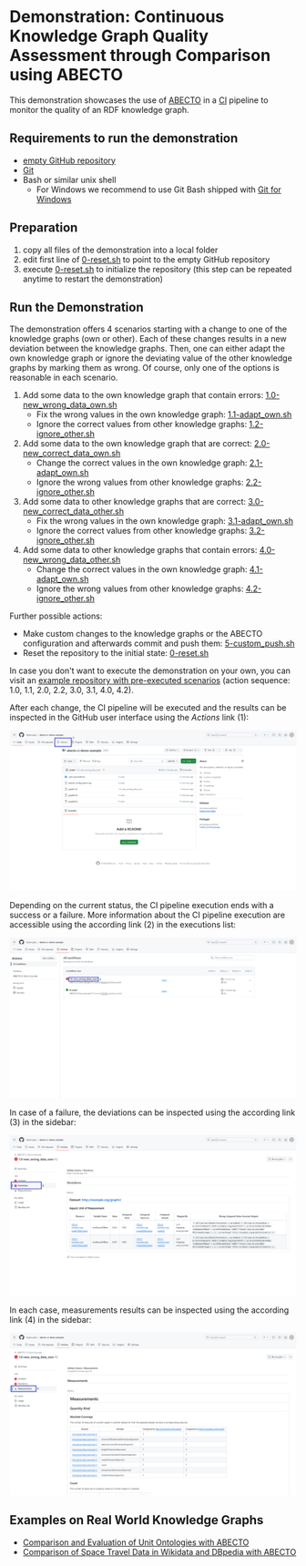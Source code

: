 # Demonstration: Continuous Knowledge Graph Quality Assessment through Comparison using ABECTO

This demonstration showcases the use of [ABECTO](https://github.com/fusion-jena/abecto) in a [CI](https://en.wikipedia.org/wiki/Continuous_integration) pipeline to monitor the quality of an RDF knowledge graph.

## Requirements to run the demonstration

* [empty GitHub repository](https://github.com/new)
* [Git](https://git-scm.com/)
* Bash or similar unix shell
    * For Windows we recommend to use Git Bash shipped with [Git for Windows](https://gitforwindows.org/)

## Preparation

1. copy all files of the demonstration into a local folder
2. edit first line of [0-reset.sh](0-reset.sh) to point to the empty GitHub repository
3. execute [0-reset.sh](0-reset.sh) to initialize the repository (this step can be repeated anytime to restart the demonstration)

## Run the Demonstration

The demonstration offers 4 scenarios starting with a change to one of the knowledge graphs (own or other).
Each of these changes results in a new deviation between the knowledge graphs.
Then, one can either adapt the own knowledge graph or ignore the deviating value of the other knowledge graphs by marking them as wrong.
Of course, only one of the options is reasonable in each scenario.

1. Add some data to the own knowledge graph that contain errors: [1.0-new_wrong_data_own.sh](1.0-new_wrong_data_own.sh)
    * Fix the wrong values in the own knowledge graph: [1.1-adapt_own.sh](1.1-adapt_own.sh)
    * Ignore the correct values from other knowledge graphs: [1.2-ignore_other.sh](1.2-ignore_other.sh)
2.  Add some data to the own knowledge graph that are correct: [2.0-new_correct_data_own.sh](2.0-new_correct_data_own.sh)
    * Change the correct values in the own knowledge graph: [2.1-adapt_own.sh](2.1-adapt_own.sh)
    * Ignore the wrong values from other knowledge graphs: [2.2-ignore_other.sh](2.2-ignore_other.sh)
3.  Add some data to other knowledge graphs that are correct: [3.0-new_correct_data_other.sh](3.0-new_correct_data_other.sh)
    * Fix the wrong values in the own knowledge graph: [3.1-adapt_own.sh](3.1-adapt_own.sh)
    * Ignore the correct values from other knowledge graphs: [3.2-ignore_other.sh](3.2-ignore_other.sh) 
4. Add some data to other knowledge graphs that contain errors: [4.0-new_wrong_data_other.sh](4.0-new_wrong_data_other.sh)
    * Change the correct values in the own knowledge graph: [4.1-adapt_own.sh](4.1-adapt_own.sh)
    * Ignore the wrong values from other knowledge graphs: [4.2-ignore_other.sh](4.2-ignore_other.sh)

Further possible actions:
* Make custom changes to the knowledge graphs or the ABECTO configuration and afterwards commit and push them: [5-custom_push.sh](5-custom_push.sh)
* Reset the repository to the initial state: [0-reset.sh](0-reset.sh)

In case you don't want to execute the demonstration on your own, you can visit an [example repository with pre-executed scenarios](https://github.com/fusion-jena/abecto-ci-demo-example/actions) (action sequence: 1.0, 1.1, 2.0, 2.2, 3.0, 3.1, 4.0, 4.2).

After each change, the CI pipeline will be executed and the results can be inspected in the GitHub user interface using the *Actions* link (1):

![Image of repository](images/repository.png)

Depending on the current status, the CI pipeline execution ends with a success or a failure.
More information about the CI pipeline execution are accessible using the according link (2) in the executions list:

![Image of actions view](images/actions.png)

In case of a failure, the deviations can be inspected using the according link (3) in the sidebar:

![Image of a deviations report](images/deviations.png)

In each case, measurements results can be inspected using the according link (4) in the sidebar:

![Image of a measurements report](images/measurements.png)

## Examples on Real World Knowledge Graphs

* [Comparison and Evaluation of Unit Ontologies with ABECTO](https://github.com/fusion-jena/abecto-unit-ontology-comparison)
* [Comparison of Space Travel Data in Wikidata and DBpedia with ABECTO](https://github.com/fusion-jena/abecto-space-travel-comparison)